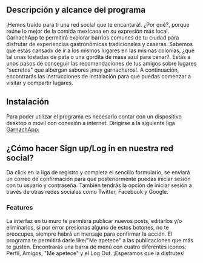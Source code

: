 
 
## Descripción y alcance del programa

¡Hemos traído para ti una red social que te encantará!. ¿Por qué?, porque reúne lo mejor de la comida mexicana en su expresión más local. GarnachApp te permitirá explorar barrios comunes de tu ciudad para disfrutar de experiencias gastronómicas tradicionales y caseras. Sabemos que estás cansadx de ir a los mismos lugares en las mismas colonias, ¿qué tal unas tostadas de pata o una gordita de masa azul para cenar?. Estás a unos pasos de conseguir las recomendaciones de tus amigos sobre lugares "secretos" que albergan sabores ¡muy garnacheros!. A continuación, encontrarás las instrucciones de instalación para que puedas comenzar a visitar y compartir lugares.

## Instalación

Para poder utilizar el programa es necesario contar con un dispositivo desktop o móvil con conexión a internet.
Dirigirse a la siguiente liga [GarnachApp:](https://jetzable.github.io/cdmx-2018-06-bc-core-am-social-network/src)


## ¿Cómo hacer Sign up/Log in en nuestra red social?

Da click en la liga de registro y completa el sencillo formulario, se enviará un correo de confirmación para que posteriormente puedas iniciar sesión con tu usuario y contraseña.
También tendrás la opción de iniciar sesión a través de otras redes sociales como Twitter, Facebook y Google. 


### Features

La interfaz en tu muro te permitirá publicar nuevos posts, editarlos y/o eliminarlos, si por error presionas alguno de estos botones, no te preocupes, siempre habrá un mensaje para confirmar la acción.
El programa te permitirá darle like/"Me apetece" a las publicaciones que más te gusten.
Encontrarás una barra de menú con cuatro diferentes iconos: Perfil, Amigos, "Me apetece" y el Log Out.
¡Esperamos que la disfrutes!
